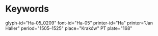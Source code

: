 # Keywords
glyph-id="Ha-05_0209"
font-id="Ha-05"
printer-id="Ha"
printer="Jan Haller"
period="1505–1525"
place="Kraków"
PT plate="168"
